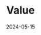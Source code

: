 ---
layout:             page
title:              Value
published:          true
date:               2024-05-15
modified:           2024-05-15
order:              /calendar-pro/fields/value
---